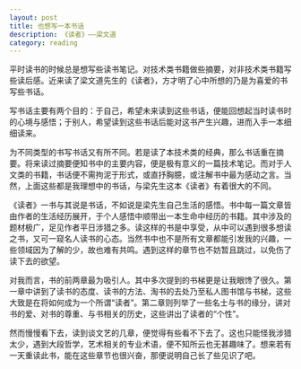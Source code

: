 ```yaml
---
layout: post
title: 也想写一本书话
description: 《读者》——梁文道
category: reading
---
```


平时读书的时候总是想写些读书笔记。对技术类书籍做些摘要，对非技术类书籍写些读后感。近来读了梁文道先生的《读者》，方才明了心中所想的乃是为喜爱的书写些书话。  

写书话主要有两个目的：于自己，希望未来读到这些书话，便能回想起当时读书时的心境与感悟；于别人，希望读到这些书话后能对这书产生兴趣，进而入手一本细细读来。

为不同类型的书写书话又有所不同。若是读了本技术类的经典，那么书话重在摘要。将来读过摘要便知书中的主要内容，便是极有意义的一篇技术笔记。而对于人文类的书籍，书话便不需拘泥于形式，或直抒胸臆，或注解书中最为感动之言。当然，上面这些都是我理想中的书话，与梁先生这本《读者》有着很大的不同。

《读者》一书与其说是书话，不如说是梁先生自己生活的感悟。书中每一篇文章皆由作者的生活经历展开，于个人感悟中顺带出一本生命中经历的书籍。其中涉及的题材极广，足见作者平日涉猎之多。读这样的书是中享受，从中可以遇到很多想读之书，又可一窥名人读书的心态。当然书中也不是所有文章都能引发我的兴趣，一些领域因为了解的少，故也难有共鸣。遇到这样的章节也不妨暂且跳过，以免伤了读下去的欲望。

对我而言，书的前两章最为吸引人。其中多次提到的书梯更是让我眼馋了很久。第一章中讲到了读书的态度、读书的方法、淘书的去处乃至私人图书馆与书梯，这些大致是在将如何成为一个所谓“读者”。第二章则列举了一些名士与书的缘分，讲对书的爱、对书的尊重、与书相关的历史，这些讲出了读者的“个性”。

然而慢慢看下去，读到谈文艺的几章，便觉得有些看不下去了。这也只能怪我涉猎太少，遇到大段哲学，艺术相关的专业术语，便不知所云也无甚趣味了。想来若有一天重读此书，能在这些章节也很兴奋，那便说明自己长了些见识了吧。

